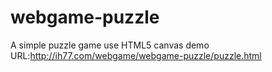 webgame-puzzle
==============

A simple puzzle game use HTML5 canvas 
demo URL:http://ih77.com/webgame/webgame-puzzle/puzzle.html
